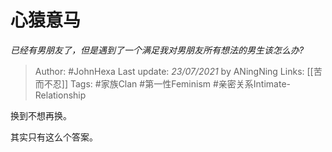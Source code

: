 # 心猿意马
*已经有男朋友了，但是遇到了一个满足我对男朋友所有想法的男生该怎么办?*

> Author: #JohnHexa
Last update: *23/07/2021* by ANingNing
Links: [[苦而不忍]]
Tags: #家族Clan #第一性Feminism #亲密关系Intimate-Relationship 

 
换到不想再换。

其实只有这么个答案。



